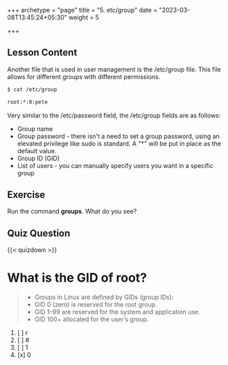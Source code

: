 +++
archetype = "page"
title = "5. etc/group"
date = "2023-03-08T13:45:24+05:30"
weight = 5

+++

## Lesson Content

Another file that is used in user management is the /etc/group file. This file allows for different groups with different permissions. 

```bash
$ cat /etc/group

root:*:0:pete
```

Very similar to the /etc/password field, the /etc/group fields are as follows:

- Group name 
- Group password - there isn't a need to set a group password, using an elevated privilege like sudo is standard. A "*" will be put in place as the default value. 
- Group ID (GID) 
- List of users - you can manually specify users you want in a specific group 

## Exercise

Run the command **groups**. What do you see?

## Quiz Question

{{< quizdown >}}

# What is the GID of root?

> - Groups in Linux are defined by GIDs (group IDs):
> - GID 0 (zero) is reserved for the root group.
> - GID 1–99 are reserved for the system and application use.
> - GID 100+ allocated for the user’s group.

1. [ ] r
2. [ ] \#
3. [ ] 1
4. [x] 0